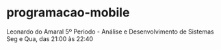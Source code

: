 # programacao-mobile
Leonardo do Amaral
5º Periodo - Análise e Desenvolvimento de Sistemas
Seg e Qua, das 21:00 às 22:40
